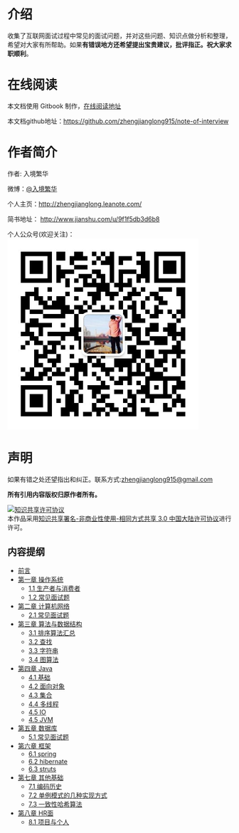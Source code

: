 # 介绍
收集了互联网面试过程中常见的面试问题，并对这些问题、知识点做分析和整理，希望对大家有所帮助。如果**有错误地方还希望提出宝贵建议，批评指正。祝大家求职顺利**。

# 在线阅读
本文档使用 Gitbook 制作，[在线阅读地址](https://www.gitbook.com/book/zhengjianglong/note-of-interview/details)

本文档github地址：https://github.com/zhengjianglong915/note-of-interview

# 作者简介
作者: 入境繁华

微博：[@入境繁华](http://weibo.com/2711026835/profile?rightmod=1&wvr=6&mod=personinfo)

个人主页：http://zhengjianglong.leanote.com/

简书地址： http://www.jianshu.com/u/9f1f5db3d6b8

个人公众号(欢迎关注)：<br>
![](/assets/weix_gongzhonghao.jpg)

# 声明
如果有错之处还望指出和纠正。联系方式:zhengjianglong915@gmail.com

**所有引用内容版权归原作者所有。**

<a rel="license" href="http://creativecommons.org/licenses/by-nc-sa/3.0/cn/"><img alt="知识共享许可协议" style="border-width:0" src="https://i.creativecommons.org/l/by-nc-sa/3.0/cn/88x31.png" /></a><br />本作品采用<a rel="license" href="http://creativecommons.org/licenses/by-nc-sa/3.0/cn/">知识共享署名-非商业性使用-相同方式共享 3.0 中国大陆许可协议</a>进行许可。


## 内容提纲
* [前言](abstract.md)
* [第一章 操作系统](./os/README.md)
  * [1.1 生产者与消费者](os/product.md)
  * [1.2 常见面试题](./os/section2.md)
* [第二章 计算机网络](./network/README.md)
  * [2.1 常见面试题](./network/all.md)
* [第三章 算法与数据结构](./algorithm/README.md)
  * [3.1 排序算法汇总](./algorithm/section01.md)
  * [3.2 查找](./algorithm/section02.md)
  * [3.3 字符串](./algorithm/string.md)
  * [3.4 图算法](./algorithm/tu.md)
* [第四章 Java](./java/README.md)
  * [4.1 基础](./java/base.md)
  * [4.2 面向对象](./java/object.md)
  * [4.3 集合](./java/collection.md)
  * [4.4 多线程](./java/thread.md)
  * [4.5 IO](./java/io.md)
  * [4.5 JVM](./java/jvm.md)
* [第五章 数据库](./database/README.md)
  * [5.1 常见面试题](./database/all.md)
* [第六章 框架](./framework/README.md)
  * [6.1 spring](./framework/spring.md)
  * [6.2 hibernate](./framework/hibernate.md)
  * [6.3 struts](./framework/struts.md)
* [第七章 其他基础](./others/README.md)
  * [7.1 编码历史](./others/section1.md)
  * [7.2 单例模式的几种实现方式](./others/danli.md)
  * [7.3 一致性哈希算法](./others/hash.md)
* [第八章 HR面](./hr/README.md)
  * [8.1 项目与个人](./chapter8/ask.md)
























